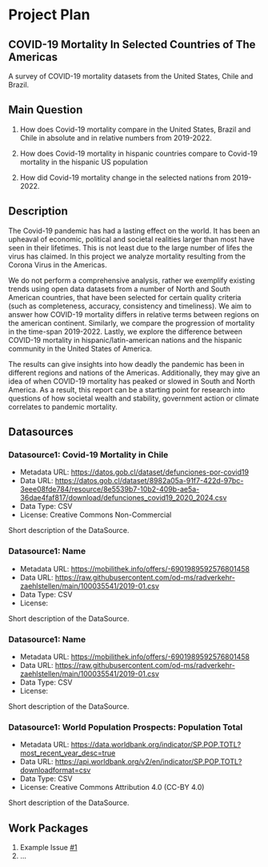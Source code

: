# Project Plan

## COVID-19 Mortality In Selected Countries of The Americas
<!-- Give your project a short title. -->
A survey of COVID-19 mortality datasets from the United States, Chile and Brazil.

## Main Question

<!-- Think about one main question you want to answer based on the data. -->
1. How does Covid-19 mortality compare in the United States, Brazil and Chile in absolute and in relative numbers from 2019-2022.
<!-- Requires: -->
<!-- 1. US Covid Mortality -->
<!-- 2. US Total Population -->
<!-- 3. Brazil, Chile Covid Mortality -->
<!-- 5. Brazil, Chile Total Population -->
<!-- 6. For all above: Data from 2019-2022 (to be evaluated) -->

<!-- Assumptions: -->
<!-- 1. The mortality datasets are complete (Most certainly not the case: chaotic nature of pandemic, government inability in a crisis, difficulty of determining of whether someone died of covid or with covid, politics or the incentive for governments to keep reported numbers low as to avoid panic and to underscore the effectiveness of their pandemic measures and management.) -->
<!-- 2. Population data sets are up-to-date and complete (Difficulty of determining the exact population of a country (US f.e.))-->

2. How does Covid-19 mortality in hispanic countries compare to Covid-19 mortality in the hispanic US population
<!-- Requires: -->
<!-- 1. US Covid Mortality -->
<!-- 2. US Covid Mortality of Hispanics -->
<!-- 3. US total population and hispanic population-->
<!-- 4. Brazil, Chile Covid Mortality -->
<!-- 5. Brazil, Chile Total Population -->
<!-- 6. For all above: Data from 2019-2022-->

<!-- Assumptions -->
<!-- 1. South American Countries are 100% hispanic -->
<!-- 2. Mortality Datasets are complete -->
<!-- 3. Population data sets are accurate -->

2. How did Covid-19 mortality change in the selected nations <!-- "cohorts" fancy --> from 2019-2022.
<!-- Requires: -->
<!-- 1. US Covid Mortality -->
<!-- 3. Brazil, Chile Covid Mortality -->
<!-- 6. For all above: Data from 2019-2022 (to be evaluated) -->

<!-- Assumptions -->
<!-- 1. Mortality Datasets are complete -->
<!-- 2. The dataset accuracy remains consistent over time (Probably, in the beginning of the pandemic there is less accurate data due to entropy of an unanticipated crisis and towards the end due to lessening of interest in the data -->


<!-- Possible Conclusions:-->
<!-- 1. Impact of wealth inequality and societal stability on health outcome (Further research would be necessary, for example by taking apart mortality by wealth and societal status) -->
<!-- 2. Impact of climate on health outcomes (Further research would be necessary to establish a correlation or causation) -->
<!-- 3. Impact of pandemic induced government measures on Covid mortality (Further research could look at the correlations between government actions like lockdowns, whether they correlate to spikes or drops in timeline and their effectiveness -->
<!-- 4. Seasonal patterns in Covid Mortality -->

<!-- Challenges -->
<!-- 1. Foreign Language Datasets -->

## Description

<!-- Describe your data science project in max. 200 words. Consider writing about why and how you attempt it. -->
The Covid-19 pandemic has had a lasting effect on the world. It has been an upheaval of economic, political and societal realities larger than most have seen in their lifetimes. This is not least due to the large number of lifes the virus has claimed.
In this project we analyze mortality resulting from the Corona Virus in the Americas. 

We do not perform a comprehensive analysis, rather we exemplify existing trends using open data datasets from a number of North and South American countries, that have been selected for certain quality criteria (such as completeness, accuracy, consistency and timeliness).
We aim to answer how COVID-19 mortality differs in relative terms between regions on the american continent. 
Similarly, we compare the progression of mortality in the time-span 2019-2022. Lastly, we explore the difference between COVID-19 mortality in hispanic/latin-american nations and the hispanic community in the United States of America.

The results can give insights into how deadly the pandemic has been in different regions and nations of the Americas. Additionally, they may give an idea of when COVID-19 mortality has peaked or slowed in South and North America.
As a result, this report can be a starting point for research into questions of how societal wealth and stability, government action or climate correlates to pandemic mortality.

## Datasources

<!-- Describe each datasources you plan to use in a section. Use the prefic "DatasourceX" where X is the id of the datasource. -->

### Datasource1: Covid-19 Mortality in Chile 
* Metadata URL: https://datos.gob.cl/dataset/defunciones-por-covid19
* Data URL: https://datos.gob.cl/dataset/8982a05a-91f7-422d-97bc-3eee08fde784/resource/8e5539b7-10b2-409b-ae5a-36dae4faf817/download/defunciones_covid19_2020_2024.csv
* Data Type: CSV
* License: Creative Commons Non-Commercial
<!-- CC-BY-NC is fine for our purposes according to the forum. -->

Short description of the DataSource.

### Datasource1: Name 
* Metadata URL: https://mobilithek.info/offers/-6901989592576801458
* Data URL: https://raw.githubusercontent.com/od-ms/radverkehr-zaehlstellen/main/100035541/2019-01.csv
* Data Type: CSV
* License: 

Short description of the DataSource.

### Datasource1: Name 
* Metadata URL: https://mobilithek.info/offers/-6901989592576801458
* Data URL: https://raw.githubusercontent.com/od-ms/radverkehr-zaehlstellen/main/100035541/2019-01.csv
* Data Type: CSV
* License:

Short description of the DataSource.

### Datasource1: World Population Prospects: Population Total
* Metadata URL: https://data.worldbank.org/indicator/SP.POP.TOTL?most_recent_year_desc=true
* Data URL: https://api.worldbank.org/v2/en/indicator/SP.POP.TOTL?downloadformat=csv
* Data Type: CSV
* License: Creative Commons Attribution 4.0 (CC-BY 4.0)

Short description of the DataSource.

## Work Packages

<!-- List of work packages ordered sequentially, each pointing to an issue with more details. -->

1. Example Issue [#1][i1]
2. ...

<!-- Finding Suitable Datasets (Estimate Relevancy, Accuracy, Consistency, Timeliness and Completeness)-->
<!-- Exploratory Data Analysis -->
<!-- Creating an automated data pipeline (Loading data & Data Transformation) -->
<!-- Extracting insights from data -->
<!-- Plotting the insights and data -->
<!-- Writing/Finalizing the report -->
[i1]: https://github.com/jvalue/made-template/issues/1
